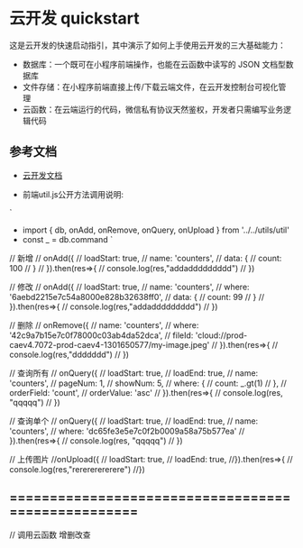 # 云开发 quickstart

这是云开发的快速启动指引，其中演示了如何上手使用云开发的三大基础能力：

- 数据库：一个既可在小程序前端操作，也能在云函数中读写的 JSON 文档型数据库
- 文件存储：在小程序前端直接上传/下载云端文件，在云开发控制台可视化管理
- 云函数：在云端运行的代码，微信私有协议天然鉴权，开发者只需编写业务逻辑代码

## 参考文档

- [云开发文档](https://developers.weixin.qq.com/miniprogram/dev/wxcloud/basis/getting-started.html)

- 前端util.js公开方法调用说明:

`
- import { db, onAdd, onRemove, onQuery, onUpload } from '../../utils/util'
- const _ = db.command
`

// 新增
// onAdd({
//   loadStart: true,
//   name: 'counters',
//   data: {
//     count: 100
//   }
// }).then(res=>{
//   console.log(res,"addaddddddddd")
// })

// 修改
// onAdd({
//   loadStart: true,
//   name: 'counters',
//   where: '6aebd2215e7c54a8000e828b32638ff0',
//   data: {
//     count: 99
//   }
// }).then(res=>{
//   console.log(res,"addaddddddddd")
// })

// 删除
// onRemove({
//   name: 'counters',
//   where: '42c9a7b15e7c0f78000c03ab4da52dca',
//   fileId: 'cloud://prod-caev4.7072-prod-caev4-1301650577/my-image.jpeg'
// }).then(res=>{
//   console.log(res,"ddddddd")
// })

// 查询所有
// onQuery({
//   loadStart: true,
//   loadEnd: true,
//   name: 'counters',
//   pageNum: 1,
//   showNum: 5,
//   where: {
//     count: _.gt(1)
//   },
//   orderField: 'count',
//   orderValue: 'asc'
// }).then(res=>{
//   console.log(res, "qqqqq")
// })

// 查询单个
// onQuery({
//   loadStart: true,
//   loadEnd: true,
//   name: 'counters',
//   where: 'dc65fe3e5e7c0f2b0009a58a75b577ea'
// }).then(res=>{
//   console.log(res, "qqqqq")
// })

// 上传图片
//onUpload({
//  loadStart: true,
//  loadEnd: true,
//}).then(res=>{
//  console.log(res,"rerererererere")
//})

## ===================================================
// 调用云函数 增删改查
